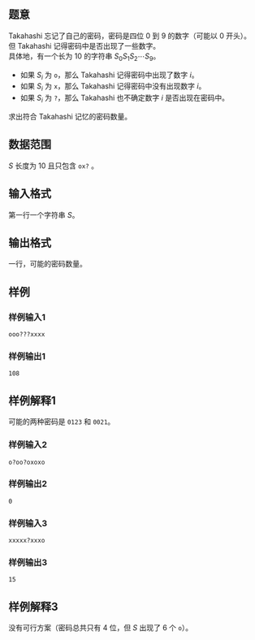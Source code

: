 ## 题意  

Takahashi 忘记了自己的密码，密码是四位 $0$ 到 $9$ 的数字（可能以 $0$ 开头）。    
但 Takahashi 记得密码中是否出现了一些数字。        
具体地，有一个长为 $10$ 的字符串 $S_0 S_1 S_2 \cdots S_9$。    
- 如果 $S_i$ 为 `o`，那么 Takahashi 记得密码中出现了数字 $i$。     
- 如果 $S_i$ 为 `x`，那么 Takahashi 记得密码中没有出现数字 $i$。     
- 如果 $S_i$ 为 `?`，那么 Takahashi 也不确定数字 $i$ 是否出现在密码中。 
      
求出符合 Takahashi 记忆的密码数量。    
## 数据范围

$S$ 长度为 $10$ 且只包含 `ox?` 。  

## 输入格式

第一行一个字符串 $S$。
          
## 输出格式

一行，可能的密码数量。

## 样例

### 样例输入1
```
ooo???xxxx
```

### 样例输出1
```
108
```

## 样例解释1

可能的两种密码是 `0123` 和 `0021`。

### 样例输入2
```
o?oo?oxoxo
```

### 样例输出2
```
0
```

### 样例输入3
```
xxxxx?xxxo
```

### 样例输出3
```
15
```

## 样例解释3

没有可行方案（密码总共只有 $4$ 位，但 $S$ 出现了 $6$ 个 `o`）。
